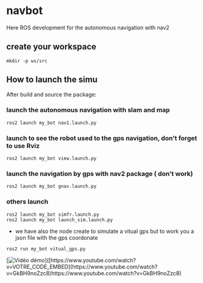 # navbot
Here ROS development for the autonomous navigation with nav2

## create your workspace
```
mkdir -p ws/src
```

## How to launch the simu

After build and source the package: 
### launch the autonomous navigation with slam and map
```
ros2 launch my_bot nav1.launch.py
```
### launch to see the robot used to the gps navigation, don't forget to use Rviz

```
ros2 launch my_bot view.launch.py
```
### launch the navigation by gps with nav2 package ( don't work)
```
ros2 launch my_bot gnav.launch.py
```
### others launch
```
ros2 launch my_bot simfr.launch.py
ros2 launch my_bot launch_sim.launch.py
```
* we have also the node create to simulate a vitual gps but to work you a json file with the gps coordonate 
```
ros2 run my_bot vitual_gps.py
```
[![Vidéo démo]([https://img.youtube.com/vi/VOTRE_CODE_EMBED/0.jpg](https://www.youtube.com/watch?v=GkBH9noZzc8))]([https://www.youtube.com/watch?v=VOTRE_CODE_EMBED](https://www.youtube.com/watch?v=GkBH9noZzc8)https://www.youtube.com/watch?v=GkBH9noZzc8)
